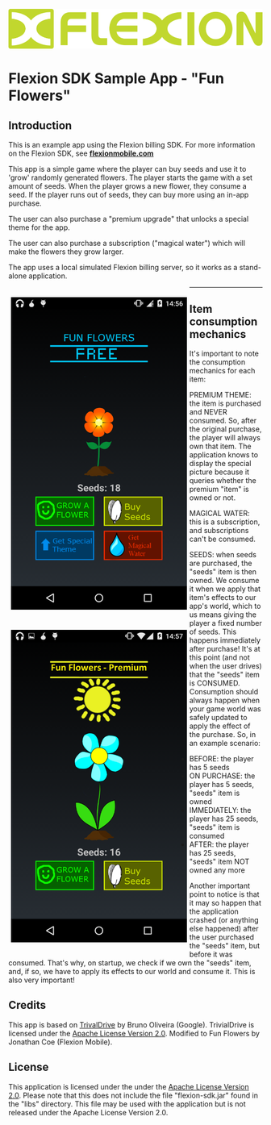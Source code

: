 ![Flexion Logo](/images/flexion-logo.png?raw=true)

Flexion SDK Sample App - "Fun Flowers"
=======

Introduction
---------------
This is an example app using the Flexion billing SDK. For more information on the Flexion SDK, see **[flexionmobile.com](http://flexionmobile.com)**


This app is a simple game where the player can buy seeds and use it to 'grow'
randomly generated flowers. The player starts the game with a set amount of seeds. 
When the player grows a new flower, they consume a seed. If the player runs 
out of seeds, they can buy more using an in-app purchase.

The user can also purchase a "premium upgrade" that unlocks a special theme
for the app.

The user can also purchase a subscription ("magical water") which will 
make the flowers they grow larger. 

The app uses a local simulated Flexion billing server, so it works as a stand-alone application. 

<img src="/images/screenshot-0.png" align="left" height="620" width="349" hspace="5" vspace="20">
<img src="/images/screenshot-1.png" align="left" height="620" width="349" hspace="5" vspace="20">


---------------
Item consumption mechanics
---------------

It's important to note the consumption mechanics for each item:

PREMIUM THEME: the item is purchased and NEVER consumed. So, after the original
purchase, the player will always own that item. The application knows to
display the special picture because it queries whether the premium "item" is
owned or not.

MAGICAL WATER: this is a subscription, and subscriptions can't be consumed.

SEEDS: when seeds are purchased, the "seeds" item is then owned. We
consume it when we apply that item's effects to our app's world, which to
us means giving the player a fixed number of seeds. This happens immediately
after purchase! It's at this point (and not when the user drives) that the
"seeds" item is CONSUMED. Consumption should always happen when your game
world was safely updated to apply the effect of the purchase. So, in an
example scenario:

+ BEFORE:      the player has 5 seeds
+ ON PURCHASE: the player has 5 seeds, "seeds" item is owned
+ IMMEDIATELY: the player has 25 seeds, "seeds" item is consumed
+ AFTER:       the player has 25 seeds, "seeds" item NOT owned any more

Another important point to notice is that it may so happen that
the application crashed (or anything else happened) after the user
purchased the "seeds" item, but before it was consumed. That's why,
on startup, we check if we own the "seeds" item, and, if so,
we have to apply its effects to our world and consume it. This
is also very important!


Credits
---------------

This app is based on [TrivalDrive](http://developer.android.com/training/in-app-billing/preparing-iab-app.html#GetSample) by Bruno Oliveira (Google). TrivialDrive is licensed under the [Apache License Version 2.0](http://www.apache.org/licenses/LICENSE-2.0). Modified to Fun Flowers by Jonathan Coe (Flexion Mobile). 


License
---------------

This application is licensed under the under the [Apache License Version 2.0](http://www.apache.org/licenses/LICENSE-2.0). Please note that this does not include the file "flexion-sdk.jar" found in the "libs" directory. This file may be used with the application but is not released under the Apache License Version 2.0. 